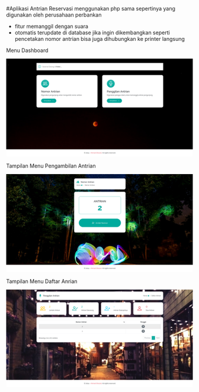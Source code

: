 #Aplikasi Antrian Reservasi menggunakan php sama sepertinya yang digunakan oleh perusahaan perbankan
- fitur memanggil dengan suara
- otomatis terupdate di database
jika ingin dikembangkan seperti pencetakan nomor antrian bisa juga dihubungkan ke printer langsung 


Menu Dashboard
<p align="center"><img src="https://github.com/ghozali25/Antrian-Reservasi/blob/Main/hasil.png"></p>

Tampilan Menu Pengambilan Antrian
<p align="center"><img src="https://github.com/ghozali25/Antrian-Reservasi/blob/Main/nomor antrian.png"></p>



Tampilan Menu Daftar Anrian
<p align="center"><img src="https://github.com/ghozali25/Antrian-Reservasi/blob/Main/panggilan antrian.png"></p>
